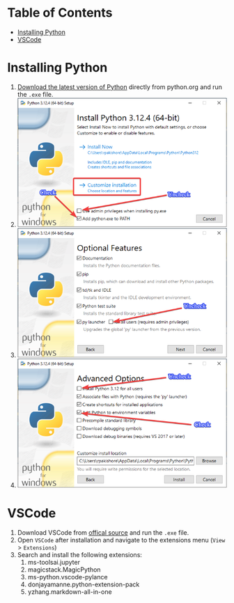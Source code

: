 <h1> Table of Contents </h1>

- [Installing Python](#installing-python)
- [VSCode](#vscode)


# Installing Python

1. [Download the latest version of Python](https://www.python.org/downloads/) directly from python.org and run the `.exe` file.
2. ![Step1](../assets/python-install-step1.png)
3. ![Step2](../assets/python-install-step2.png)
4. ![Step3](../assets/python-install-step3.png)

# VSCode

1. Download VSCode from [offical source](https://code.visualstudio.com/download) and run the `.exe` file.
2. Open `VSCode` after installation and navigate to the extensions menu (`View` > `Extensions`)
3. Search and install the following extensions:
   1. ms-toolsai.jupyter
   2. magicstack.MagicPython
   3. ms-python.vscode-pylance
   4. donjayamanne.python-extension-pack
   5. yzhang.markdown-all-in-one